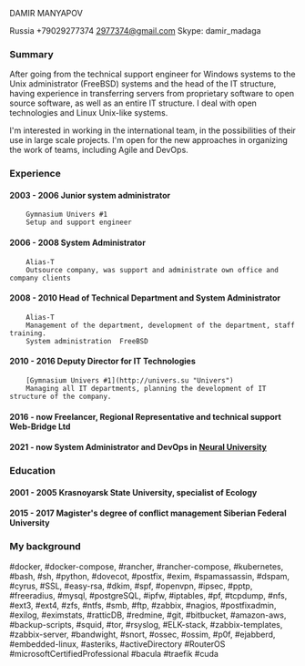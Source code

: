 DAMIR MANYAPOV

Russia 
+79029277374
<2977374@gmail.com>
Skype: damir_madaga


### Summary ###


After going from the technical support engineer for Windows systems to the Unix administrator (FreeBSD) systems and the head of the IT structure, having experience in transferring servers from proprietary software to open source software, as well as an entire IT structure. I deal with open technologies and Linux Unix-like systems.

I'm interested in working in the international team, in the possibilities of their use in large scale projects. I'm open for the new approaches in organizing the work of teams, including Agile and DevOps.

### Experience ###

#### 2003 - 2006 	Junior system administrator
		Gymnasium Univers #1
		Setup and support engineer

#### 2006 - 2008	System Administrator
		Alias-T
		Outsource company, was support and administrate own office and company clients

#### 2008 - 2010	Head of Technical Department and System Administrator
		Alias-T
		Management of the department, development of the department, staff training.
		System administration  FreeBSD 

#### 2010 - 2016	Deputy Director for IT Technologies
        [Gymnasium Univers #1](http://univers.su "Univers")
		Managing all IT departments, planning the development of IT structure of the company.

#### 2016 - now	Freelancer, Regional Representative and technical support Web-Bridge Ltd

#### 2021 - now System Administrator and DevOps in [Neural University](https://neural-university.ru "Neural University") 




### Education ###

#### 2001 - 2005	Krasnoyarsk State University, specialist of Ecology

#### 2015 - 2017	Magister's degree of conflict management Siberian Federal University






### My background ### 

#docker, #docker-compose, #rancher, #rancher-compose, #kubernetes, #bash, #sh, #python, #dovecot, #postfix, #exim, #spamassassin, #dspam, #cyrus, #SSL, #easy-rsa, #dkim, #spf, #openvpn, #ipsec, #pptp, #freeradius, #mysql, #postgreSQL, #ipfw, #iptables, #pf, #tcpdump, #nfs, #ext3, #ext4, #zfs, #ntfs, #smb, #ftp, #zabbix, #nagios, #postfixadmin, #exilog, #eximstats, #ratticDB, #redmine, #git, #bitbucket, #amazon-aws, #backup-scripts, #squid, #tor, #rsyslog, #ELK-stack, #zabbix-templates, #zabbix-server, #bandwight, #snort, #ossec, #ossim, #p0f, #ejabberd, #embedded-linux, #asteriks, #activeDirectory #RouterOS #microsoftCertifiedProfessional #bacula #traefik #cuda